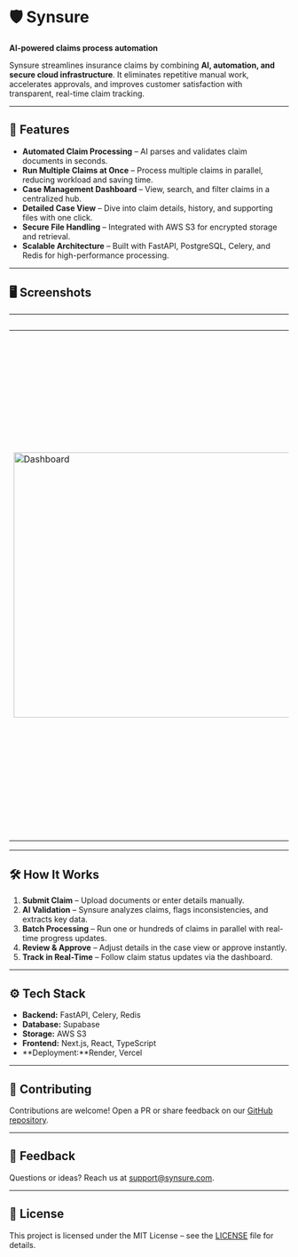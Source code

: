# 🛡️ Synsure  
**AI-powered claims process automation**

Synsure streamlines insurance claims by combining **AI, automation, and secure cloud infrastructure**. It eliminates repetitive manual work, accelerates approvals, and improves customer satisfaction with transparent, real-time claim tracking.  

---

## 🚀 Features

- **Automated Claim Processing** – AI parses and validates claim documents in seconds.  
- **Run Multiple Claims at Once** – Process multiple claims in parallel, reducing workload and saving time.  
- **Case Management Dashboard** – View, search, and filter claims in a centralized hub.  
- **Detailed Case View** – Dive into claim details, history, and supporting files with one click.  
- **Secure File Handling** – Integrated with AWS S3 for encrypted storage and retrieval.  
- **Scalable Architecture** – Built with FastAPI, PostgreSQL, Celery, and Redis for high-performance processing.  

---

## 🖥️ Screenshots

| Case Dashboard | Case Detail |
|----------------|-------------|
| <img width="1615" height="477" alt="Dashboard" src="https://github.com/user-attachments/assets/8a23ae40-58f0-4f34-a800-efccab3bf470" /> | <img width="1615" height="911" alt="Case Detail" src="https://github.com/user-attachments/assets/9c3584a9-305d-4520-9b1f-4a6d19b7028b" /> |

---

## 🛠️ How It Works

1. **Submit Claim** – Upload documents or enter details manually.  
2. **AI Validation** – Synsure analyzes claims, flags inconsistencies, and extracts key data.  
3. **Batch Processing** – Run one or hundreds of claims in parallel with real-time progress updates.  
4. **Review & Approve** – Adjust details in the case view or approve instantly.  
5. **Track in Real-Time** – Follow claim status updates via the dashboard.  

---

## ⚙️ Tech Stack  

- **Backend:** FastAPI, Celery, Redis  
- **Database:** Supabase  
- **Storage:** AWS S3  
- **Frontend:** Next.js, React, TypeScript  
- **Deployment:**Render, Vercel  

---

## 🤝 Contributing  

Contributions are welcome! Open a PR or share feedback on our [GitHub repository](https://github.com/).  

---

## 💬 Feedback  

Questions or ideas? Reach us at [support@synsure.com](mailto:support@synsure.com).  

---

## 📜 License  

This project is licensed under the MIT License – see the [LICENSE](LICENSE) file for details.  
